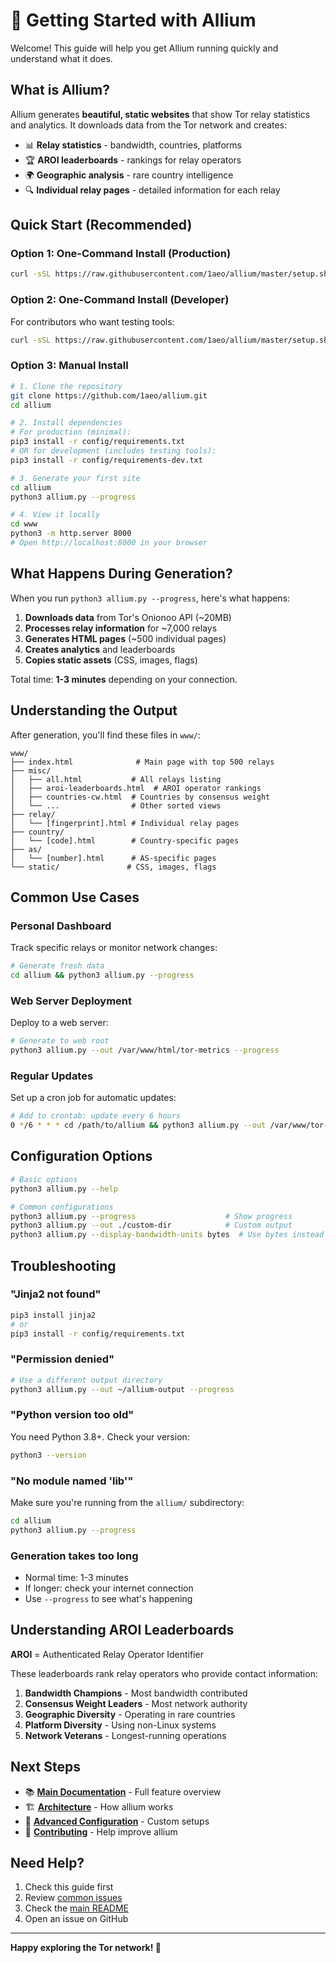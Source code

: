 # 🚀 Getting Started with Allium

Welcome! This guide will help you get Allium running quickly and understand what it does.

## What is Allium?

Allium generates **beautiful, static websites** that show Tor relay statistics and analytics. It downloads data from the Tor network and creates:

- 📊 **Relay statistics** - bandwidth, countries, platforms
- 🏆 **AROI leaderboards** - rankings for relay operators  
- 🌍 **Geographic analysis** - rare country intelligence
- 🔍 **Individual relay pages** - detailed information for each relay

## Quick Start (Recommended)

### Option 1: One-Command Install (Production)
```bash
curl -sSL https://raw.githubusercontent.com/1aeo/allium/master/setup.sh | bash
```

### Option 2: One-Command Install (Developer)
For contributors who want testing tools:
```bash
curl -sSL https://raw.githubusercontent.com/1aeo/allium/master/setup.sh | bash -s -- --dev
```

### Option 3: Manual Install
```bash
# 1. Clone the repository
git clone https://github.com/1aeo/allium.git
cd allium

# 2. Install dependencies
# For production (minimal):
pip3 install -r config/requirements.txt
# OR for development (includes testing tools):
pip3 install -r config/requirements-dev.txt

# 3. Generate your first site
cd allium
python3 allium.py --progress

# 4. View it locally
cd www
python3 -m http.server 8000
# Open http://localhost:8000 in your browser
```

## What Happens During Generation?

When you run `python3 allium.py --progress`, here's what happens:

1. **Downloads data** from Tor's Onionoo API (~20MB)
2. **Processes relay information** for ~7,000 relays
3. **Generates HTML pages** (~500 individual pages)
4. **Creates analytics** and leaderboards
5. **Copies static assets** (CSS, images, flags)

Total time: **1-3 minutes** depending on your connection.

## Understanding the Output

After generation, you'll find these files in `www/`:

```
www/
├── index.html              # Main page with top 500 relays
├── misc/
│   ├── all.html           # All relays listing  
│   ├── aroi-leaderboards.html  # AROI operator rankings
│   ├── countries-cw.html  # Countries by consensus weight
│   └── ...                # Other sorted views
├── relay/
│   └── [fingerprint].html # Individual relay pages
├── country/
│   └── [code].html        # Country-specific pages
├── as/
│   └── [number].html      # AS-specific pages
└── static/               # CSS, images, flags
```

## Common Use Cases

### **Personal Dashboard**
Track specific relays or monitor network changes:
```bash
# Generate fresh data
cd allium && python3 allium.py --progress
```

### **Web Server Deployment**
Deploy to a web server:
```bash
# Generate to web root
python3 allium.py --out /var/www/html/tor-metrics --progress
```

### **Regular Updates**
Set up a cron job for automatic updates:
```bash
# Add to crontab: update every 6 hours
0 */6 * * * cd /path/to/allium && python3 allium.py --out /var/www/tor-metrics
```

## Configuration Options

```bash
# Basic options
python3 allium.py --help

# Common configurations
python3 allium.py --progress                    # Show progress
python3 allium.py --out ./custom-dir            # Custom output
python3 allium.py --display-bandwidth-units bytes  # Use bytes instead of bits
```

## Troubleshooting

### **"Jinja2 not found"**
```bash
pip3 install jinja2
# or
pip3 install -r config/requirements.txt
```

### **"Permission denied"**
```bash
# Use a different output directory
python3 allium.py --out ~/allium-output --progress
```

### **"Python version too old"**
You need Python 3.8+. Check your version:
```bash
python3 --version
```

### **"No module named 'lib'"**
Make sure you're running from the `allium/` subdirectory:
```bash
cd allium
python3 allium.py --progress
```

### **Generation takes too long**
- Normal time: 1-3 minutes
- If longer: check your internet connection
- Use `--progress` to see what's happening

## Understanding AROI Leaderboards

**AROI** = Authenticated Relay Operator Identifier

These leaderboards rank relay operators who provide contact information:

1. **Bandwidth Champions** - Most bandwidth contributed
2. **Consensus Weight Leaders** - Most network authority
3. **Geographic Diversity** - Operating in rare countries
4. **Platform Diversity** - Using non-Linux systems
5. **Network Veterans** - Longest-running operations

## Next Steps

- 📚 **[Main Documentation](../README.md)** - Full feature overview
- 🏗️ **[Architecture](architecture/README.md)** - How allium works
- 🔧 **[Advanced Configuration](ADVANCED.md)** - Custom setups
- 🤝 **[Contributing](../README.md#contributing)** - Help improve allium

## Need Help?

1. Check this guide first
2. Review [common issues](TROUBLESHOOTING.md)  
3. Check the [main README](../README.md)
4. Open an issue on GitHub

---

**Happy exploring the Tor network! 🧅** 